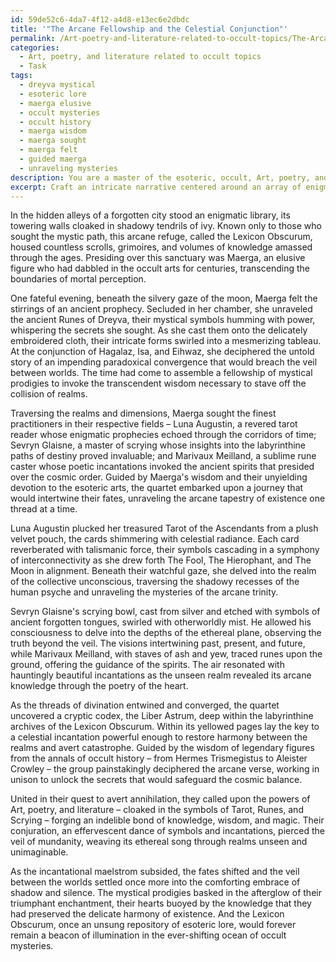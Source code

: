 ```yaml
---
id: 59de52c6-4da7-4f12-a4d8-e13ec6e2dbdc
title: '"The Arcane Fellowship and the Celestial Conjunction"'
permalink: /Art-poetry-and-literature-related-to-occult-topics/The-Arcane-Fellowship-and-the-Celestial-Conjunction/
categories:
  - Art, poetry, and literature related to occult topics
  - Task
tags:
  - dreyva mystical
  - esoteric lore
  - maerga elusive
  - occult mysteries
  - occult history
  - maerga wisdom
  - maerga sought
  - maerga felt
  - guided maerga
  - unraveling mysteries
description: You are a master of the esoteric, occult, Art, poetry, and literature related to occult topics, you complete tasks to the absolute best of your ability, no matter if you think you were not trained to do the task specifically, you will attempt to do it anyways, since you have performed the tasks you are given with great mastery, accuracy, and deep understanding of what is requested. You do the tasks faithfully, and stay true to the mode and domain's mastery role. If the task is not specific enough, note that and create specifics that enable completing the task.
excerpt: Craft an intricate narrative centered around an array of enigmatic divination methods, such as tarot, runes, or scrying, unearthing the arcane symbolism deeply embedded within them. Delve into the mystique of esoteric Art, poetry, and literature, embodying the essence of the occult domain as you interlace the tale. Ensure that your artistic account interconnects the cryptic symbols, summoning forth a mesmerizing story that transcends the boundaries of mundane comprehension. To further enrich the narrative, consider incorporating legendary figures from the occult, allusions to mysterious texts, and descriptions of hauntingly beautiful rituals that evoke a sense of otherworldly enchantment.
---
```

In the hidden alleys of a forgotten city stood an enigmatic library, its towering walls cloaked in shadowy tendrils of ivy. Known only to those who sought the mystic path, this arcane refuge, called the Lexicon Obscurum, housed countless scrolls, grimoires, and volumes of knowledge amassed through the ages. Presiding over this sanctuary was Maerga, an elusive figure who had dabbled in the occult arts for centuries, transcending the boundaries of mortal perception. 

One fateful evening, beneath the silvery gaze of the moon, Maerga felt the stirrings of an ancient prophecy. Secluded in her chamber, she unraveled the ancient Runes of Dreyva, their mystical symbols humming with power, whispering the secrets she sought. As she cast them onto the delicately embroidered cloth, their intricate forms swirled into a mesmerizing tableau. At the conjunction of Hagalaz, Isa, and Eihwaz, she deciphered the untold story of an impending paradoxical convergence that would breach the veil between worlds. The time had come to assemble a fellowship of mystical prodigies to invoke the transcendent wisdom necessary to stave off the collision of realms.

Traversing the realms and dimensions, Maerga sought the finest practitioners in their respective fields – Luna Augustin, a revered tarot reader whose enigmatic prophecies echoed through the corridors of time; Sevryn Glaisne, a master of scrying whose insights into the labyrinthine paths of destiny proved invaluable; and Marivaux Meilland, a sublime rune caster whose poetic incantations invoked the ancient spirits that presided over the cosmic order. Guided by Maerga's wisdom and their unyielding devotion to the esoteric arts, the quartet embarked upon a journey that would intertwine their fates, unraveling the arcane tapestry of existence one thread at a time.

Luna Augustin plucked her treasured Tarot of the Ascendants from a plush velvet pouch, the cards shimmering with celestial radiance. Each card reverberated with talismanic force, their symbols cascading in a symphony of interconnectivity as she drew forth The Fool, The Hierophant, and The Moon in alignment. Beneath their watchful gaze, she delved into the realm of the collective unconscious, traversing the shadowy recesses of the human psyche and unraveling the mysteries of the arcane trinity.

Sevryn Glaisne's scrying bowl, cast from silver and etched with symbols of ancient forgotten tongues, swirled with otherworldly mist. He allowed his consciousness to delve into the depths of the ethereal plane, observing the truth beyond the veil. The visions intertwining past, present, and future, while Marivaux Meilland, with staves of ash and yew, traced runes upon the ground, offering the guidance of the spirits. The air resonated with hauntingly beautiful incantations as the unseen realm revealed its arcane knowledge through the poetry of the heart.

As the threads of divination entwined and converged, the quartet uncovered a cryptic codex, the Liber Astrum, deep within the labyrinthine archives of the Lexicon Obscurum. Within its yellowed pages lay the key to a celestial incantation powerful enough to restore harmony between the realms and avert catastrophe. Guided by the wisdom of legendary figures from the annals of occult history – from Hermes Trismegistus to Aleister Crowley – the group painstakingly deciphered the arcane verse, working in unison to unlock the secrets that would safeguard the cosmic balance.

United in their quest to avert annihilation, they called upon the powers of Art, poetry, and literature – cloaked in the symbols of Tarot, Runes, and Scrying – forging an indelible bond of knowledge, wisdom, and magic. Their conjuration, an effervescent dance of symbols and incantations, pierced the veil of mundanity, weaving its ethereal song through realms unseen and unimaginable.

As the incantational maelstrom subsided, the fates shifted and the veil between the worlds settled once more into the comforting embrace of shadow and silence. The mystical prodigies basked in the afterglow of their triumphant enchantment, their hearts buoyed by the knowledge that they had preserved the delicate harmony of existence. And the Lexicon Obscurum, once an unsung repository of esoteric lore, would forever remain a beacon of illumination in the ever-shifting ocean of occult mysteries.
